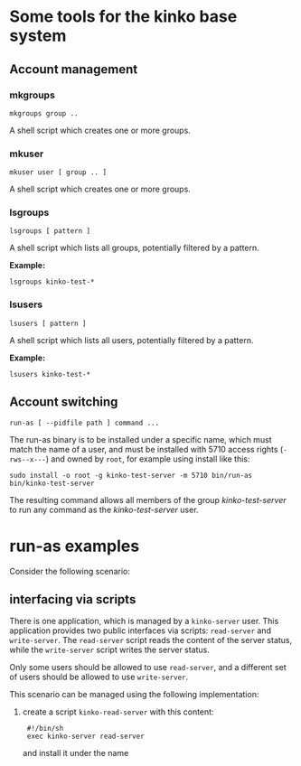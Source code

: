 # Some tools for the kinko base system

## Account management

### mkgroups

    mkgroups group ..

A shell script which creates one or more groups. 

### mkuser

    mkuser user [ group .. ]

A shell script which creates one or more groups. 

### lsgroups

    lsgroups [ pattern ]
    
A shell script which lists all groups, potentially filtered by a pattern.

**Example:**

    lsgroups kinko-test-*

### lsusers

    lsusers [ pattern ]

A shell script which lists all users, potentially filtered by a pattern.

**Example:**

    lsusers kinko-test-*

## Account switching

    run-as [ --pidfile path ] command ...

The run-as binary is to be installed under a specific name, which must match
the name of a user, and must be installed with 5710 access rights (`-rws--x---`)
and owned by `root`, for example using install like this:

    sudo install -o root -g kinko-test-server -m 5710 bin/run-as bin/kinko-test-server

The resulting command allows all members of the group *kinko-test-server* to run any
command as the *kinko-test-server* user.

# run-as examples

Consider the following scenario:

## interfacing via scripts

There is one application, which is managed by a `kinko-server` user. This application
provides two public interfaces via scripts: `read-server` and `write-server`. 
The `read-server` script reads the content of the server status, while the `write-server`
script writes the server status.

Only some users should be allowed to use `read-server`, and a different set of users
should be allowed to use `write-server`.

This scenario can be managed using the following implementation:

1. create a script `kinko-read-server` with this content:

        #!/bin/sh
        exec kinko-server read-server
    
    and install it under the name 
